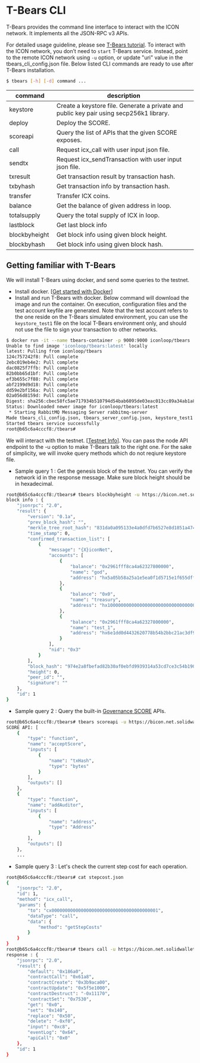 # T-Bears CLI

T-Bears provides the command line interface to interact with the ICON network. It implements all the JSON-RPC v3 APIs. 

For detailed usage guideline, please see [T-Bears tutorial](https://github.com/icon-project/t-bears/blob/master/README.md). 
To interact with the ICON network, you don’t need to `start` T-Bears service. 
Instead, point to the remote ICON network using `-u` option, or update "uri" value in the tbears_cli_config.json file.
Below listed CLI commands are ready to use after T-Bears installation.

```bash
$ tbears [-h] [-d] command ...
```

| command | description |
|-------|-------|
| keystore | Create a keystore file. Generate a private and public key pair using secp256k1 library. |
| deploy | Deploy the SCORE. |
| scoreapi | Query the list of APIs that the given SCORE exposes. |
| call | Request icx_call with user input json file. |
| sendtx | Request icx_sendTransaction with user input json file. |
| txresult | Get transaction result by transaction hash. |
| txbyhash | Get transaction info by transaction hash. |
| transfer | Transfer ICX coins. |
| balance | Get the balance of given address in loop. |
| totalsupply | Query the total supply of ICX in loop. |
| lastblock | Get last block info |
| blockbyheight | Get block info using given block height. |
| blockbyhash | Get block info using given block hash. |

## Getting familiar with T-Bears
We will install T-Bears using docker, and send some queries to the testnet.  

- Install docker. [[Get started with Docker](https://www.docker.com/get-started)]
- Install and run T-Bears with docker.
Below command will download the image and run the container.
On execution, configuration files and the test account keyfile are generated.
Note that the test account refers to the one reside on the T-Bears simulated environment,
you can use the `keystore_test1` file on the local T-Bears environment only,
and should not use the file to sign your transaction to other networks.  

```bash
$ docker run -it --name tbears-container -p 9000:9000 iconloop/tbears
Unable to find image 'iconloop/tbears:latest' locally
latest: Pulling from iconloop/tbears
124c757242f8: Pull complete 
2ebc019eb4e2: Pull complete 
dac0825f7ffb: Pull complete 
82b0bb65d1bf: Pull complete 
ef3b655c7f88: Pull complete 
abf2199d9d18: Pull complete 
dd59e2bf156a: Pull complete 
02a056d8159d: Pull complete 
Digest: sha256:cbec58fc5ae717934b510794d54bab6095de03eac013cc89a34ab1a8899e1813
Status: Downloaded newer image for iconloop/tbears:latest
 * Starting RabbitMQ Messaging Server rabbitmq-server                    [ OK ] 
Made tbears_cli_config.json, tbears_server_config.json, keystore_test1 successfully
Started tbears service successfully
root@b65c6a4cccf8:/tbears#
```

We will interact with the testnet.
[[Testnet Info](icon_network.md#testnet-for-dapps)].
You can pass the node API endpoint to the -u option to make T-Bears talk to the right one.
For the sake of simplicity, we will invoke query methods which do not reqiure keystore file.
- Sample query 1 : Get the genesis block of the testnet. You can verify the network id in the response message.
Make sure block height should be in hexadecimal. 

```bash
root@b65c6a4cccf8:/tbears# tbears blockbyheight -u https://bicon.net.solidwallet.io/api/v3 0x0
block info : {
    "jsonrpc": "2.0",
    "result": {
        "version": "0.1a",
        "prev_block_hash": "",
        "merkle_tree_root_hash": "831da0a095133e4a0dfd7b6527e8d1851a474dfface9748ec2fe2c6464d345ed",
        "time_stamp": 0,
        "confirmed_transaction_list": [
            {
                "message": "{X}iconNet",
                "accounts": [
                    {
                        "balance": "0x2961fff8ca4a62327800000",
                        "name": "god",
                        "address": "hx5a05b58a25a1e5ea0f1d5715e1f655dffc1fb30a"
                    },
                    {
                        "balance": "0x0",
                        "name": "treasury",
                        "address": "hx1000000000000000000000000000000000000000"
                    },
                    {
                        "balance": "0x2961fff8ca4a62327800000",
                        "name": "test_1",
                        "address": "hx6e1dd0d4432620778b54b2bbc21ac3df961adf89"
                    }
                ],
                "nid": "0x3"
            }
        ],
        "block_hash": "974e2a8fbefad82b30af0ebfd9939314a53cd7ce3c54b19079b59501122987fe",
        "height": 0,
        "peer_id": "",
        "signature": ""
    },
    "id": 1
}

```

- Sample query 2 : Query the built-in [Governance SCORE](https://github.com/icon-project/governance/blob/master/README.md) APIs.

```bash
root@b65c6a4cccf8:/tbears# tbears scoreapi -u https://bicon.net.solidwallet.io/api/v3 cx0000000000000000000000000000000000000001
SCORE API: [
    {
        "type": "function",
        "name": "acceptScore",
        "inputs": [
            {
                "name": "txHash",
                "type": "bytes"
            }
        ],
        "outputs": []
    },
    {
        "type": "function",
        "name": "addAuditor",
        "inputs": [
            {
                "name": "address",
                "type": "Address"
            }
        ],
        "outputs": []
    },
    ...
```

- Sample query 3 : Let's check the current step cost for each operation.

```bash
root@b65c6a4cccf8:/tbears# cat stepcost.json 
{
    "jsonrpc": "2.0",
    "id": 1,
    "method": "icx_call",
    "params": {
        "to": "cx0000000000000000000000000000000000000001",
        "dataType": "call",
        "data": {
            "method": "getStepCosts"
        }
    }
}
root@b65c6a4cccf8:/tbears# tbears call -u https://bicon.net.solidwallet.io/api/v3 stepcost.json
response : {
    "jsonrpc": "2.0",
    "result": {
        "default": "0x186a0",
        "contractCall": "0x61a8",
        "contractCreate": "0x3b9aca00",
        "contractUpdate": "0x5f5e1000",
        "contractDestruct": "-0x11170",
        "contractSet": "0x7530",
        "get": "0x0",
        "set": "0x140",
        "replace": "0x50",
        "delete": "-0xf0",
        "input": "0xc8",
        "eventLog": "0x64",
        "apiCall": "0x0"
    },
    "id": 1
}
```
